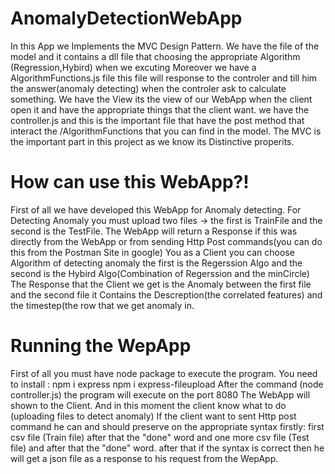 # AnomalyDetectionWebApp
In this App we Implements the MVC Design Pattern.
We have the file of the model and it contains a dll file that choosing the appropriate Algorithm (Regression,Hybird) when we excuting Moreover
we have a AlgorithmFunctions.js file this file will response to the controler and till him the answer(anomaly detecting) when the controler ask to calculate something.
We have the View its the view of our WebApp when the client open it and have the appropriate things that the client want.
we have the controller.js and this is the important file that have the post method that interact the /AlgorithmFunctions that you can find in the model.
The MVC is the important part in this project as we know its Distinctive properits.




# How can use this WebApp?!
First of all we have developed this WebApp for Anomaly detecting.
For Detecting Anomaly you must upload two files -> the first is TrainFile and the second is the TestFile.
The WebApp will return a Response if this was directly from the WebApp or from sending Http Post commands(you can do this from the Postman Site in google)
You as a Client you can choose Algorithm of detecting anomaly the first is the Regerssion Algo and the second is the Hybird Algo(Combination of Regerssion and the minCircle)
The Response that the Client we get is the Anomaly between the first file and the second file it Contains the Descreption(the correlated features) and the timestep(the row that we get anomaly in.



# Running the WepApp
First of all you must have node package to execute the program.
You need to install :
npm i express
npm i express-fileupload
After the command (node controller.js) the program will execute on the port 8080
The WebApp will shown to the Client.
And in this moment the client know what to do (uploading files to detect anomaly)
If the client want to sent Http post command he can and should preserve on the appropriate syntax
firstly:
first csv file (Train file)
after that the "done" word
and one more csv file (Test file)
and after that the "done" word.
after that if the syntax is correct then he will get a json file as a response to his request from the WepApp.



